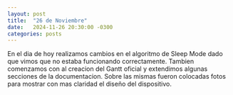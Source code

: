 ```yaml
---
layout: post
title:  "26 de Noviembre"
date:   2024-11-26 20:30:00 -0300
categories: posts
---
```


En el dia de hoy realizamos cambios en el algoritmo de Sleep Mode dado que vimos que no estaba funcionando correctamente. Tambien comenzamos con al creacion del Gantt oficial y extendimos algunas secciones
de la documentacion. Sobre las mismas fueron colocadas fotos para mostrar con mas claridad el diseño del dispositivo.

